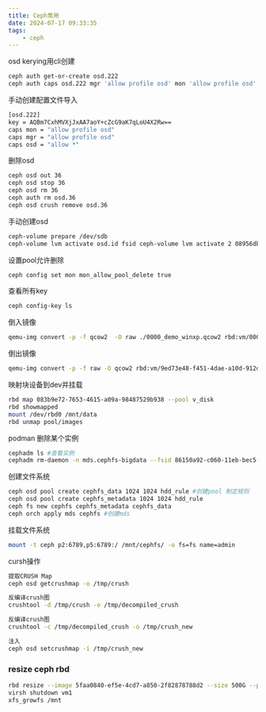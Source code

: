 ```yaml
---
title: Ceph常用
date: 2024-07-17 09:33:35
tags:
    - ceph
---
```


osd kerying用cli创建
```bash
ceph auth get-or-create osd.222
ceph auth caps osd.222 mgr 'allow profile osd' mon 'allow profile osd' osd 'allow *
```

手动创建配置文件导入
```bash
[osd.222]
key = AQBm7CxhMVXjJxAA7aoY+cZcG9aK7qLoU4X2Rw==
caps mon = "allow profile osd"
caps mgr = "allow profile osd"
caps osd = "allow *"
```

删除osd
```bash
ceph osd out 36
ceph osd stop 36
ceph osd rm 36
ceph auth rm osd.36
ceph osd crush remove osd.36
```

手动创建osd
```bash
ceph-volume prepare /dev/sdb
ceph-volume lvm activate osd.id fsid ceph-volume lvm activate 2 08956dbe-0b6e-4577-8b00-ada197a05ac9
```
设置pool允许删除
```bash
ceph config set mon mon_allow_pool_delete true  
```

查看所有key
```bash
ceph config-key ls  
```

倒入镜像
```bash
qemu-img convert -p -f qcow2  -O raw ./0000_demo_winxp.qcow2 rbd:vm/0000_demo_winxp
```

倒出镜像
```bash
qemu-img convert -p -f raw -O qcow2 rbd:vm/9ed73e48-f451-4dae-a10d-912de83dd028  ./xx_.qcow2
```

映射块设备到dev并挂载
```bash
rbd map 083b9e72-7653-4615-a09a-98487529b938 --pool v_disk
rbd showmapped   
mount /dev/rbd0 /mnt/data  
rbd unmap pool/images  
```
podman 删除某个实例
```bash
cephadm ls #查看实例  
cephadm rm-daemon -n mds.cephfs-bigdata --fsid 86150a92-c060-11eb-bec5-bc97e1b56fd1
```

创建文件系统
```bash
ceph osd pool create cephfs_data 1024 1024 hdd_rule #创建pool 制定规则  
ceph osd pool create cephfs_metadata 1024 1024 hdd_rule  
ceph fs new cephfs cephfs_metadata cephfs_data  
ceph orch apply mds cephfs #创建mds  
```

挂载文件系统
```bash
mount -t ceph p2:6789,p5:6789:/ /mnt/cephfs/ -o fs=fs name=admin
```

cursh操作
```bash
提取CRUSH Map  
ceph osd getcrushmap -o /tmp/crush

反编译crush图  
crushtool -d /tmp/crush -o /tmp/decompiled_crush

反编译crush图  
crushtool -c /tmp/decompiled_crush -o /tmp/crush_new

注入   
ceph osd setcrushmap -i /tmp/crush_new
```

### resize ceph rbd 
```bash
rbd resize --image 5faa0840-ef5e-4cd7-a850-2f82878788d2 --size 500G --pool vm
virsh shutdown vm1
xfs_growfs /mnt
```


